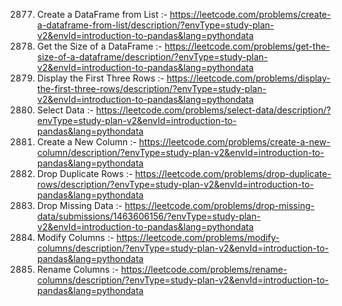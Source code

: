 2877. Create a DataFrame from List :- https://leetcode.com/problems/create-a-dataframe-from-list/description/?envType=study-plan-v2&envId=introduction-to-pandas&lang=pythondata
2878. Get the Size of a DataFrame :- https://leetcode.com/problems/get-the-size-of-a-dataframe/description/?envType=study-plan-v2&envId=introduction-to-pandas&lang=pythondata
2879. Display the First Three Rows :- https://leetcode.com/problems/display-the-first-three-rows/description/?envType=study-plan-v2&envId=introduction-to-pandas&lang=pythondata
2880. Select Data :- https://leetcode.com/problems/select-data/description/?envType=study-plan-v2&envId=introduction-to-pandas&lang=pythondata
2881. Create a New Column :- https://leetcode.com/problems/create-a-new-column/description/?envType=study-plan-v2&envId=introduction-to-pandas&lang=pythondata
2882. Drop Duplicate Rows :- https://leetcode.com/problems/drop-duplicate-rows/description/?envType=study-plan-v2&envId=introduction-to-pandas&lang=pythondata
2883. Drop Missing Data :- https://leetcode.com/problems/drop-missing-data/submissions/1463606156/?envType=study-plan-v2&envId=introduction-to-pandas&lang=pythondata
2884. Modify Columns :- https://leetcode.com/problems/modify-columns/description/?envType=study-plan-v2&envId=introduction-to-pandas&lang=pythondata
2885. Rename Columns :- https://leetcode.com/problems/rename-columns/description/?envType=study-plan-v2&envId=introduction-to-pandas&lang=pythondata
